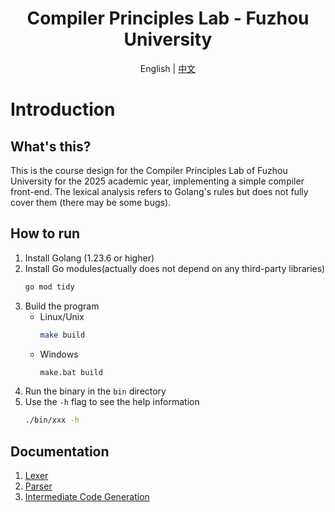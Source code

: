 <div align="center">

# Compiler Principles Lab - Fuzhou University

</div>

<div align="center">
English | <a href="README.zh.md">中文</a>
</div>

# Introduction

## What's this?

This is the course design for the Compiler Principles Lab of Fuzhou University for the 2025 academic year, 
implementing a simple compiler front-end. The lexical analysis refers to Golang's rules but does not fully 
cover them (there may be some bugs).

## How to run

1. Install Golang (1.23.6 or higher)
2. Install Go modules(actually does not depend on any third-party libraries)
   ```bash
   go mod tidy
   ```
3. Build the program
   - Linux/Unix
      ```bash
      make build
      ```
   - Windows
      ```bash
      make.bat build
      ```
4. Run the binary in the `bin` directory
5. Use the `-h` flag to see the help information
   ```bash
   ./bin/xxx -h
   ```

## Documentation

1. [Lexer](/docs/lexer.md)
2. [Parser](/docs/parser.md)
3. [Intermediate Code Generation](/docs/intermediate-code-generation.md)